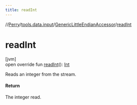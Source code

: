 ```yaml
---
title: readInt
---
```

//[Perry](../../../index.html)/[tools.data.input](../index.html)/[GenericLittleEndianAccessor](index.html)/[readInt](read-int.html)



# readInt



[jvm]\
open override fun [readInt](read-int.html)(): [Int](https://kotlinlang.org/api/latest/jvm/stdlib/kotlin/-int/index.html)



Reads an integer from the stream.



#### Return



The integer read.




